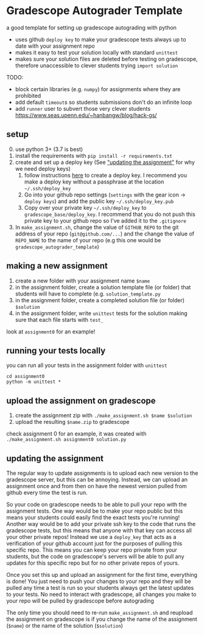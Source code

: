 # Gradescope Autograder Template
a good template for setting up gradescope autograding with python

- uses github `deploy key` to make your gradescope tests always up to date with your assignment repo
- makes it easy to test your solution locally with standard `unittest`
- makes sure your solution files are deleted before testing on gradescope, therefore unaccessible to clever students trying `import solution`

TODO:
- block certain libraries (e.g. `numpy`) for assignments where they are prohibited
- add default `timeout`s so students submissions don't do an infinite loop
- add `runner` user to subvert those very clever students https://www.seas.upenn.edu/~hanbangw/blog/hack-gs/

## setup
0. use python 3+ (3.7 is best)
1. install the requirements with `pip install -r requirements.txt`
2. create and set up a deploy key (See ["updating the assignment"](#updating-the-assignment) for why we need deploy keys) 
    1. follow instructions [here](https://developer.github.com/v3/guides/managing-deploy-keys/#deploy-keys) to create a deploy key. I recommend you make a deploy key without a passphrase at the location `~/.ssh/deploy_key` 
    2. Go into your github repo settings (`settings` with the gear icon -> `deploy keys`) and add the public key `~/.ssh/deploy_key.pub`
    3. Copy over your private key `~/.ssh/deploy_key` to `gradescope_base/deploy_key`. I recommend that you do not push this private key to your github repo so I've added it to the `.gitignore`
3. In `make_assignment.sh`, change the value of `GITHUB_REPO` to the git address of your repo (`git@github.com/...`) and the change the value of `REPO_NAME` to the name of your repo (e.g this one would be `gradescope_autograder_template`)

## making a new assignment
1. create a new folder with your assignment name `$name`
2. in the assignment folder, create a solution template file (or folder) that students will have to complete (e.g. `solution_template.py`
3. in the assignment folder, create a completed solution file (or folder) `$solution`
4. in the assignment folder, write `unittest` tests for the solution making sure that each file starts with `test_`

look at `assignment0` for an example!

## running your tests locally
you can run all your tests in the assignment folder with `unittest`
```
cd assignment0
python -m unittest *
```

## upload the assignment on gradescope
1. create the assignment zip with `./make_assignment.sh $name $solution`
2. upload the resulting `$name.zip` to gradescope

check assignment 0 for an example, it was created with `./make_assignment.sh assignment0 solution.py`

## updating the assignment
The regular way to update assignments is to upload each new version to the gradescope server, but this can be annoying. Instead, we can upload an assignment once and from then on have the newest version pulled from github every time the test is run. 

So your code on gradescope needs to be able to pull your repo with the assignment tests. One way would be to make your repo public but this means your students could easily find the exact tests you're running! Another way would be to add your private ssh key to the code that runs the gradescope tests, but this means that anyone with that key can access all your other private repos! Instead we use a `deploy_key` that acts as a verification of your github account just for the purposes of pulling this specific repo. This means you can keep your repo private from your students, but the code on gradescope's servers will be able to pull any updates for this specific repo but for no other private repos of yours. 

Once you set this up and upload an assignment for the first time, everything is done! You just need to push your changes to your repo and they will be pulled any time a test is run so your students always get the latest updates to your tests. No need to interact with gradescope, all changes you make to your repo will be pulled by gradescope before autograding

The only time you should need to re-run `make_assignment.sh` and reupload the assignment on gradescope is if you change the name of the assignment (`$name`) or the name of the solution (`$solution`)

